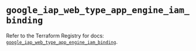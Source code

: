 # `google_iap_web_type_app_engine_iam_binding`

Refer to the Terraform Registry for docs: [`google_iap_web_type_app_engine_iam_binding`](https://registry.terraform.io/providers/hashicorp/google-beta/5.39.0/docs/resources/google_iap_web_type_app_engine_iam_binding).
